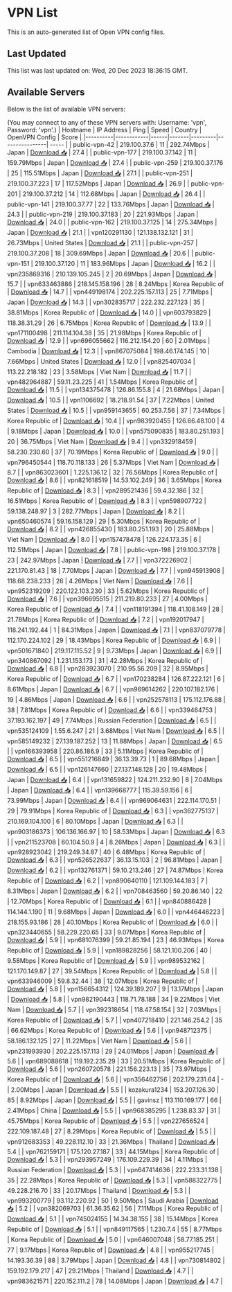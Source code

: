 # VPN List

This is an auto-generated list of Open VPN config files.

## Last Updated

This list was last updated on: Wed, 20 Dec 2023 18:36:15 GMT.

## Available Servers

Below is the list of available VPN servers:

(You may connect to any of these VPN servers with: Username: 'vpn', Password: 'vpn'.)
| Hostname | IP Address | Ping | Speed | Country | OpenVPN Config | Score |
|----------|------------|------|-------|---------|----------------| ----- |
| public-vpn-42 | 219.100.37.6 | 11 | 292.74Mbps | Japan | [Download 📥](./configs/server_0_JP.ovpn) | 27.4 |
| public-vpn-177 | 219.100.37.142 | 11 | 159.79Mbps | Japan | [Download 📥](./configs/server_1_JP.ovpn) | 27.4 |
| public-vpn-259 | 219.100.37.176 | 25 | 115.51Mbps | Japan | [Download 📥](./configs/server_2_JP.ovpn) | 27.1 |
| public-vpn-251 | 219.100.37.223 | 17 | 117.52Mbps | Japan | [Download 📥](./configs/server_3_JP.ovpn) | 26.9 |
| public-vpn-201 | 219.100.37.212 | 14 | 112.68Mbps | Japan | [Download 📥](./configs/server_4_JP.ovpn) | 26.4 |
| public-vpn-141 | 219.100.37.77 | 22 | 133.76Mbps | Japan | [Download 📥](./configs/server_5_JP.ovpn) | 24.3 |
| public-vpn-219 | 219.100.37.183 | 20 | 221.93Mbps | Japan | [Download 📥](./configs/server_6_JP.ovpn) | 24.0 |
| public-vpn-162 | 219.100.37.125 | 14 | 275.34Mbps | Japan | [Download 📥](./configs/server_7_JP.ovpn) | 21.1 |
| vpn120291130 | 121.138.132.121 | 31 | 26.73Mbps | United States | [Download 📥](./configs/server_8_US.ovpn) | 21.1 |
| public-vpn-257 | 219.100.37.208 | 18 | 309.69Mbps | Japan | [Download 📥](./configs/server_9_JP.ovpn) | 20.6 |
| public-vpn-151 | 219.100.37.120 | 11 | 183.96Mbps | Japan | [Download 📥](./configs/server_10_JP.ovpn) | 16.2 |
| vpn235869316 | 210.139.105.245 | 2 | 20.69Mbps | Japan | [Download 📥](./configs/server_11_JP.ovpn) | 15.7 |
| vpn633463886 | 218.145.158.196 | 28 | 8.24Mbps | Korea Republic of | [Download 📥](./configs/server_12_KR.ovpn) | 14.7 |
| vpn449198174 | 202.225.157.113 | 25 | 7.71Mbps | Japan | [Download 📥](./configs/server_13_JP.ovpn) | 14.3 |
| vpn302835717 | 222.232.227.123 | 35 | 38.81Mbps | Korea Republic of | [Download 📥](./configs/server_14_KR.ovpn) | 14.0 |
| vpn603793829 | 118.38.31.29 | 26 | 6.75Mbps | Korea Republic of | [Download 📥](./configs/server_15_KR.ovpn) | 13.9 |
| vpn171100498 | 211.114.104.38 | 35 | 21.98Mbps | Korea Republic of | [Download 📥](./configs/server_16_KR.ovpn) | 12.9 |
| vpn696055662 | 116.212.154.20 | 60 | 2.01Mbps | Cambodia | [Download 📥](./configs/server_17_KH.ovpn) | 12.3 |
| vpn867075084 | 198.46.174.145 | 10 | 7.66Mbps | United States | [Download 📥](./configs/server_18_US.ovpn) | 12.0 |
| vpn825407034 | 113.22.218.182 | 23 | 3.58Mbps | Viet Nam | [Download 📥](./configs/server_19_VN.ovpn) | 11.7 |
| vpn482964887 | 59.11.23.225 | 41 | 1.54Mbps | Korea Republic of | [Download 📥](./configs/server_20_KR.ovpn) | 11.5 |
| vpn134375478 | 126.86.155.8 | 4 | 21.68Mbps | Japan | [Download 📥](./configs/server_21_JP.ovpn) | 10.5 |
| vpn1106692 | 18.218.91.54 | 37 | 7.22Mbps | United States | [Download 📥](./configs/server_22_US.ovpn) | 10.5 |
| vpn959143655 | 60.253.7.56 | 37 | 7.34Mbps | Korea Republic of | [Download 📥](./configs/server_23_KR.ovpn) | 10.4 |
| vpn983920455 | 126.66.48.100 | 4 | 9.18Mbps | Japan | [Download 📥](./configs/server_24_JP.ovpn) | 10.0 |
| vpn575090835 | 183.80.251.193 | 20 | 36.75Mbps | Viet Nam | [Download 📥](./configs/server_25_VN.ovpn) | 9.4 |
| vpn332918459 | 58.230.230.60 | 37 | 70.19Mbps | Korea Republic of | [Download 📥](./configs/server_26_KR.ovpn) | 9.0 |
| vpn796450544 | 118.70.118.133 | 26 | 5.37Mbps | Viet Nam | [Download 📥](./configs/server_27_VN.ovpn) | 8.7 |
| vpn863023601 | 1.225.136.12 | 32 | 76.56Mbps | Korea Republic of | [Download 📥](./configs/server_28_KR.ovpn) | 8.6 |
| vpn821618519 | 14.53.102.249 | 36 | 3.65Mbps | Korea Republic of | [Download 📥](./configs/server_29_KR.ovpn) | 8.3 |
| vpn289521436 | 59.4.32.186 | 32 | 16.51Mbps | Korea Republic of | [Download 📥](./configs/server_30_KR.ovpn) | 8.3 |
| vpn598907722 | 59.138.248.97 | 3 | 282.77Mbps | Japan | [Download 📥](./configs/server_31_JP.ovpn) | 8.2 |
| vpn650460574 | 59.16.158.129 | 29 | 5.30Mbps | Korea Republic of | [Download 📥](./configs/server_32_KR.ovpn) | 8.2 |
| vpn426855430 | 183.80.251.193 | 20 | 25.88Mbps | Viet Nam | [Download 📥](./configs/server_33_VN.ovpn) | 8.0 |
| vpn157478478 | 126.224.173.35 | 6 | 112.51Mbps | Japan | [Download 📥](./configs/server_34_JP.ovpn) | 7.8 |
| public-vpn-198 | 219.100.37.178 | 23 | 242.97Mbps | Japan | [Download 📥](./configs/server_35_JP.ovpn) | 7.7 |
| vpn372226902 | 221.170.81.43 | 18 | 7.70Mbps | Japan | [Download 📥](./configs/server_36_JP.ovpn) | 7.7 |
| vpn945913908 | 118.68.238.233 | 26 | 4.26Mbps | Viet Nam | [Download 📥](./configs/server_37_VN.ovpn) | 7.6 |
| vpn952319209 | 220.122.103.230 | 33 | 5.62Mbps | Korea Republic of | [Download 📥](./configs/server_38_KR.ovpn) | 7.6 |
| vpn396695515 | 211.219.80.233 | 27 | 4.00Mbps | Korea Republic of | [Download 📥](./configs/server_39_KR.ovpn) | 7.4 |
| vpn118191394 | 118.41.108.149 | 28 | 21.78Mbps | Korea Republic of | [Download 📥](./configs/server_40_KR.ovpn) | 7.2 |
| vpn192017947 | 118.241.192.44 | 1 | 84.31Mbps | Japan | [Download 📥](./configs/server_41_JP.ovpn) | 7.1 |
| vpn837079778 | 112.170.224.102 | 29 | 18.43Mbps | Korea Republic of | [Download 📥](./configs/server_42_KR.ovpn) | 6.9 |
| vpn501671840 | 219.117.115.52 | 9 | 9.73Mbps | Japan | [Download 📥](./configs/server_43_JP.ovpn) | 6.9 |
| vpn340867092 | 1.231.153.173 | 31 | 42.28Mbps | Korea Republic of | [Download 📥](./configs/server_44_KR.ovpn) | 6.8 |
| vpn283923070 | 210.95.56.209 | 32 | 8.95Mbps | Korea Republic of | [Download 📥](./configs/server_45_KR.ovpn) | 6.7 |
| vpn170238284 | 126.87.222.121 | 6 | 8.61Mbps | Japan | [Download 📥](./configs/server_46_JP.ovpn) | 6.7 |
| vpn969614262 | 220.107.182.176 | 19 | 4.86Mbps | Japan | [Download 📥](./configs/server_47_JP.ovpn) | 6.6 |
| vpn252578113 | 175.112.176.88 | 38 | 7.81Mbps | Korea Republic of | [Download 📥](./configs/server_48_KR.ovpn) | 6.6 |
| vpn339464753 | 37.193.162.197 | 49 | 7.74Mbps | Russian Federation | [Download 📥](./configs/server_49_RU.ovpn) | 6.5 |
| vpn535124109 | 1.55.6.247 | 21 | 3.68Mbps | Viet Nam | [Download 📥](./configs/server_50_VN.ovpn) | 6.5 |
| vpn585149232 | 27.139.187.252 | 13 | 11.88Mbps | Japan | [Download 📥](./configs/server_51_JP.ovpn) | 6.5 |
| vpn166393958 | 220.86.186.9 | 33 | 5.11Mbps | Korea Republic of | [Download 📥](./configs/server_52_KR.ovpn) | 6.5 |
| vpn551216849 | 36.13.39.73 | 1 | 89.68Mbps | Japan | [Download 📥](./configs/server_53_JP.ovpn) | 6.5 |
| vpn126147660 | 27.137.148.128 | 20 | 19.48Mbps | Japan | [Download 📥](./configs/server_54_JP.ovpn) | 6.4 |
| vpn131659822 | 124.211.232.90 | 8 | 7.04Mbps | Japan | [Download 📥](./configs/server_55_JP.ovpn) | 6.4 |
| vpn139668777 | 115.39.59.156 | 6 | 73.99Mbps | Japan | [Download 📥](./configs/server_56_JP.ovpn) | 6.4 |
| vpn969064631 | 222.114.170.51 | 29 | 79.91Mbps | Korea Republic of | [Download 📥](./configs/server_57_KR.ovpn) | 6.3 |
| vpn362775137 | 210.169.104.100 | 6 | 80.10Mbps | Japan | [Download 📥](./configs/server_58_JP.ovpn) | 6.3 |
| vpn903186373 | 106.136.166.97 | 10 | 58.53Mbps | Japan | [Download 📥](./configs/server_59_JP.ovpn) | 6.3 |
| vpn211523708 | 60.104.50.9 | 4 | 8.26Mbps | Japan | [Download 📥](./configs/server_60_JP.ovpn) | 6.3 |
| vpn928923042 | 219.249.34.87 | 40 | 6.48Mbps | Korea Republic of | [Download 📥](./configs/server_61_KR.ovpn) | 6.3 |
| vpn526522637 | 36.13.15.103 | 2 | 96.81Mbps | Japan | [Download 📥](./configs/server_62_JP.ovpn) | 6.2 |
| vpn132761371 | 59.10.213.246 | 27 | 74.87Mbps | Korea Republic of | [Download 📥](./configs/server_63_KR.ovpn) | 6.2 |
| vpn890640110 | 121.109.144.183 | 7 | 8.31Mbps | Japan | [Download 📥](./configs/server_64_JP.ovpn) | 6.2 |
| vpn708463560 | 59.20.86.140 | 22 | 12.70Mbps | Korea Republic of | [Download 📥](./configs/server_65_KR.ovpn) | 6.1 |
| vpn840886428 | 114.144.1.190 | 11 | 9.68Mbps | Japan | [Download 📥](./configs/server_66_JP.ovpn) | 6.0 |
| vpn446446223 | 218.155.93.186 | 28 | 40.10Mbps | Korea Republic of | [Download 📥](./configs/server_67_KR.ovpn) | 6.0 |
| vpn323440655 | 58.229.220.65 | 33 | 9.07Mbps | Korea Republic of | [Download 📥](./configs/server_68_KR.ovpn) | 5.9 |
| vpn681076399 | 59.21.85.194 | 23 | 46.93Mbps | Korea Republic of | [Download 📥](./configs/server_69_KR.ovpn) | 5.9 |
| vpn189828256 | 58.121.100.206 | 40 | 9.58Mbps | Korea Republic of | [Download 📥](./configs/server_70_KR.ovpn) | 5.9 |
| vpn989532162 | 121.170.149.87 | 27 | 39.54Mbps | Korea Republic of | [Download 📥](./configs/server_71_KR.ovpn) | 5.8 |
| vpn633946009 | 59.8.32.44 | 38 | 12.07Mbps | Korea Republic of | [Download 📥](./configs/server_72_KR.ovpn) | 5.8 |
| vpn156654312 | 124.39.189.207 | 9 | 13.17Mbps | Japan | [Download 📥](./configs/server_73_JP.ovpn) | 5.8 |
| vpn982190443 | 118.71.78.188 | 34 | 9.22Mbps | Viet Nam | [Download 📥](./configs/server_74_VN.ovpn) | 5.7 |
| vpn392318654 | 118.47.58.154 | 32 | 7.03Mbps | Korea Republic of | [Download 📥](./configs/server_75_KR.ovpn) | 5.7 |
| vpn407218410 | 221.146.254.2 | 35 | 66.62Mbps | Korea Republic of | [Download 📥](./configs/server_76_KR.ovpn) | 5.6 |
| vpn948712375 | 58.186.132.125 | 27 | 11.22Mbps | Viet Nam | [Download 📥](./configs/server_77_VN.ovpn) | 5.6 |
| vpn231993930 | 202.225.157.113 | 29 | 24.01Mbps | Japan | [Download 📥](./configs/server_78_JP.ovpn) | 5.6 |
| vpn689088618 | 119.192.235.29 | 33 | 20.51Mbps | Korea Republic of | [Download 📥](./configs/server_79_KR.ovpn) | 5.6 |
| vpn260720578 | 221.156.223.13 | 35 | 73.97Mbps | Korea Republic of | [Download 📥](./configs/server_80_KR.ovpn) | 5.6 |
| vpn356462756 | 202.179.231.64 | - | 2.00Mbps | Japan | [Download 📥](./configs/server_81_JP.ovpn) | 5.5 |
| kozakura1234 | 153.207.126.30 | 85 | 8.92Mbps | Japan | [Download 📥](./configs/server_82_JP.ovpn) | 5.5 |
| gavinsz | 113.110.169.177 | 66 | 2.41Mbps | China | [Download 📥](./configs/server_83_CN.ovpn) | 5.5 |
| vpn968385295 | 1.238.83.37 | 31 | 45.75Mbps | Korea Republic of | [Download 📥](./configs/server_84_KR.ovpn) | 5.5 |
| vpn227656524 | 222.109.187.48 | 27 | 8.29Mbps | Korea Republic of | [Download 📥](./configs/server_85_KR.ovpn) | 5.5 |
| vpn912683353 | 49.228.112.10 | 33 | 21.36Mbps | Thailand | [Download 📥](./configs/server_86_TH.ovpn) | 5.4 |
| vpn762159171 | 175.120.27.187 | 33 | 44.15Mbps | Korea Republic of | [Download 📥](./configs/server_87_KR.ovpn) | 5.3 |
| vpn293957249 | 176.109.229.39 | 34 | 4.11Mbps | Russian Federation | [Download 📥](./configs/server_88_RU.ovpn) | 5.3 |
| vpn647414636 | 222.233.31.138 | 35 | 22.28Mbps | Korea Republic of | [Download 📥](./configs/server_89_KR.ovpn) | 5.3 |
| vpn588322775 | 49.228.216.70 | 33 | 20.17Mbps | Thailand | [Download 📥](./configs/server_90_TH.ovpn) | 5.3 |
| vpn993200779 | 93.112.220.92 | 50 | 9.50Mbps | Saudi Arabia | [Download 📥](./configs/server_91_SA.ovpn) | 5.2 |
| vpn382069703 | 61.36.35.62 | 56 | 7.11Mbps | Korea Republic of | [Download 📥](./configs/server_92_KR.ovpn) | 5.1 |
| vpn745024155 | 14.34.38.155 | 38 | 15.14Mbps | Korea Republic of | [Download 📥](./configs/server_93_KR.ovpn) | 5.1 |
| vpn849117565 | 1.230.7.4 | 55 | 8.77Mbps | Korea Republic of | [Download 📥](./configs/server_94_KR.ovpn) | 5.0 |
| vpn646007048 | 58.77.185.251 | 77 | 9.17Mbps | Korea Republic of | [Download 📥](./configs/server_95_KR.ovpn) | 4.8 |
| vpn955217745 | 14.193.36.39 | 88 | 3.79Mbps | Japan | [Download 📥](./configs/server_96_JP.ovpn) | 4.8 |
| vpn730814802 | 159.192.179.217 | 47 | 29.21Mbps | Thailand | [Download 📥](./configs/server_97_TH.ovpn) | 4.7 |
| vpn983621571 | 220.152.111.2 | 78 | 14.08Mbps | Japan | [Download 📥](./configs/server_98_JP.ovpn) | 4.7 |
